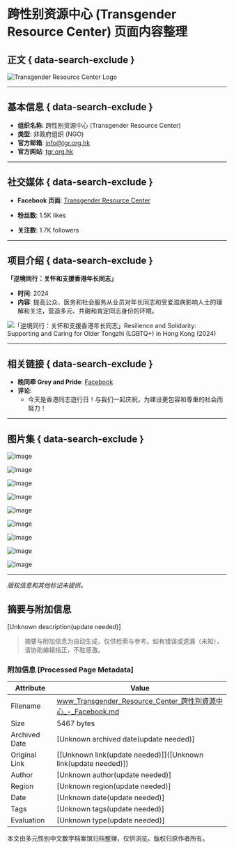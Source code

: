 # 跨性别资源中心 (Transgender Resource Center) 页面内容整理

## 正文 { data-search-exclude }


![Transgender Resource Center Logo](https://scontent-sjc3-1.xx.fbcdn.net/v/t39.30808-6/348242393_923584635515449_3093192412061512321_n.jpg?stp=dst-jpg_fb50_s320x320_tt6&_nc_cat=109&ccb=1-7&_nc_sid=cc71e4&_nc_ohc=98mF95g2a_UQ7kNvgEfbxwh&_nc_zt=23&_nc_ht=scontent-sjc3-1.xx&_nc_gid=ARFQOLJpiq35UsNF1u5zpiQ&oh=00_AYDjUjHBFGBmBzvzXtqorGPjvOVS4tHa6DEzlWsV1SLRfQ&oe=678C3B14)

---

## 基本信息 { data-search-exclude }

- **组织名称**: 跨性别资源中心 (Transgender Resource Center)
- **类型**: 非政府组织 (NGO)
- **官方邮箱**: [info@tgr.org.hk](mailto:info@tgr.org.hk)
- **官方网站**: [tgr.org.hk](http://www.tgr.org.hk)

---

## 社交媒体 { data-search-exclude }

- **Facebook 页面**: [Transgender Resource Center](https://www.facebook.com/tgrhk)

- **粉丝数**: 1.5K likes 
- **关注数**: 1.7K followers

---

## 项目介绍 { data-search-exclude }

**「逆境同行：关怀和支援香港年长同志」**
- **时间**: 2024
- **内容**: 提高公众、医务和社会服务从业员对年长同志和受爱滋病影响人士的理解和关注，营造多元、共融和肯定同志身份的环境。

![「逆境同行：关怀和支援香港年长同志」Resilience and Solidarity: Supporting and Caring for Older Tongzhi (LGBTQ+) in Hong Kong (2024)](https://external-sjc3-1.xx.fbcdn.net/emg1/v/t13/11255989996346442935?url=https%3A%2F%2Fi.ytimg.com%2Fvi%2FiTXiKhaTftM%2Fhqdefault.jpg%3Fsqp%3D-oaymwEXCOADEI4CSFryq4qpAwkIARUAAIhCGAE%3D%26rs%3DAOn4CLCG9Jv8IBRBIEEMNiiz8ltYfdRpsg%26days_since_epoch%3D20049&fb_obo=1&utld=ytimg.com&stp=c0.5000x0.5000f_dst-jpg_flffffff_p480x250_q75_tt6&ccb=13-1&oh=06_Q3992A1-_LtBFo9Kn0glCeYhq6YqMgpx0Ez2Hx4mAxqjWq4&oe=678840FB&_nc_sid=e17101)

---

## 相关链接 { data-search-exclude }

- **晚同牵 Grey and Pride**: [Facebook](https://www.facebook.com/HKGayGrey?__cft__[0]=AZUdXz9GMsWHeh0WiAY0JwwcKTMjc5vKzePMZap5g31IHctwR98cDCZQAQBXxsRtxGPYzpGEHJqasXm_7ZMW2aoc7WiBPF-rcWIwzajdpTy1uZAJXtrVRXagbDf9ga99H4vHClLhRF0LA_FN1ze1IKHEDnW4A86u-KKWyb4mYhS7m6wEcigmUSpUs9f-ZPXavNu9hvhm3VQSoJDV-p57PeJW-t0y7MmJVevgv8z_k6gU8g&__tn__=-UC%2CP-y-R) 
- **评论**: 
    - 今天是香港同志遊行日！与我们一起庆祝，为建设更包容和尊重的社会而努力！

---

## 图片集 { data-search-exclude }

![Image](https://scontent-sjc3-1.xx.fbcdn.net/v/t1.6435-9/54436006_2173679996012311_6021350849693876224_n.jpg?stp=c429.0.942.942a_dst-jpg_s160x160_tt6&_nc_cat=106&ccb=1-7&_nc_sid=09d16d&_nc_ohc=MNQZs5czRBEQ7kNvgG19BRD&_nc_zt=23&_nc_ht=scontent-sjc3-1.xx&_nc_gid=AVcaWbnBtm14a8nKXqQuWxd&oh=00_AYDCXrLokfnX4sUxgifGEnPgT76S1XNig14Ggl0wkstGVQ&oe=67ADE845)

![Image](https://scontent-sjc3-1.xx.fbcdn.net/v/t39.30808-6/464927986_8668910359822543_2533383817789553338_n.jpg?stp=dst-jpg_s160x160_tt6&_nc_cat=110&ccb=1-7&_nc_sid=3b8ee0&_nc_ohc=x5lrGjq6iRgQ7kNvgHLXJnr&_nc_zt=23&_nc_ht=scontent-sjc3-1.xx&_nc_gid=AVcaWbnBtm14a8nKXqQuWxd&oh=00_AYCWMFUudXh9ILl-rbtQXC_7jE1IPIDwM3v6I0CB4FJe8w&oe=678C24E2)

![Image](https://scontent-sjc3-1.xx.fbcdn.net/v/t1.6435-9/72391950_2291714430940671_261086251560468480_n.jpg?stp=c120.0.720.720a_dst-jpg_s160x160_tt6&_nc_cat=109&ccb=1-7&_nc_sid=4b8012&_nc_ohc=2qUZ-Q1LQS8Q7kNvgHqcu0E&_nc_zt=23&_nc_ht=scontent-sjc3-1.xx&_nc_gid=AVcaWbnBtm14a8nKXqQuWxd&oh=00_AYC8ABqDcXmaqM-fLFo1HVLm90u_pstnQzKAfMkzzTOyqA&oe=67ADDEBA)

![Image](https://scontent-sjc3-1.xx.fbcdn.net/v/t39.30808-6/407968294_742021424631239_3460137019070155407_n.jpg?stp=c0.50.600.600a_dst-jpg_s160x160_tt6&_nc_cat=100&ccb=1-7&_nc_sid=09d16d&_nc_ohc=wryxyPI6CqgQ7kNvgGoAFic&_nc_zt=23&_nc_ht=scontent-sjc3-1.xx&_nc_gid=AVcaWbnBtm14a8nKXqQuWxd&oh=00_AYDrvzDna-yMMOlujPTIxEpV4QeHs4w2Telk5aXAPuPN8w&oe=678C2FBD)

![Image](https://scontent-sjc3-1.xx.fbcdn.net/v/t39.30808-6/369660498_682720153894700_3839091158325150692_n.jpg?stp=dst-jpg_s160x160_tt6&_nc_cat=109&ccb=1-7&_nc_sid=09d16d&_nc_ohc=dna5i8CH7rEQ7kNvgEg0WOb&_nc_zt=23&_nc_ht=scontent-sjc3-1.xx&_nc_gid=AVcaWbnBtm14a8nKXqQuWxd&oh=00_AYA7jJwKbgeeLcpgEJ8XUKt0Wz6IFPSkOll-xW5TD3yH2Q&oe=678C357E)

![Image](https://scontent-sjc3-1.xx.fbcdn.net/v/t39.30808-6/367393279_677965427703506_8782675125471747961_n.jpg?stp=dst-jpg_s160x160_tt6&_nc_cat=104&ccb=1-7&_nc_sid=09d16d&_nc_ohc=NJgNgz2nrFUQ7kNvgFoMuul&_nc_zt=23&_nc_ht=scontent-sjc3-1.xx&_nc_gid=AVcaWbnBtm14a8nKXqQuWxd&oh=00_AYA7jJwKbgeeLcpgEJ8XUKt0Wz6IFPSkOll-xW5TD3yH2Q&oe=678C267C)

![Image](https://scontent-sjc3-1.xx.fbcdn.net/v/t39.30808-6/367452963_677965374370178_345907201760900946_n.jpg?stp=dst-jpg_s160x160_tt6&_nc_cat=104&ccb=1-7&_nc_sid=09d16d&_nc_ohc=CqtM8ZxbtiAQ7kNvgHGweIi&_nc_zt=23&_nc_ht=scontent-sjc3-1.xx&_nc_gid=AVcaWbnBtm14a8nKXqQuWxd&oh=00_AYDswUA494FOE-DooNUD0SBHSZBPJnGLvr4BGnttRxYY0A&oe=678C2E78)

![Image](https://scontent-sjc3-1.xx.fbcdn.net/v/t39.30808-6/361934571_664667969033252_5865667269206744708_n.jpg?stp=c0.82.985.985a_dst-jpg_s160x160_tt6&_nc_cat=106&ccb=1-7&_nc_sid=8a6525&_nc_ohc=iRSJm2jiMlcQ7kNvgFGdMZX&_nc_zt=23&_nc_ht=scontent-sjc3-1.xx&_nc_gid=AVcaWbnBtm14a8nKXqQuWxd&oh=00_AYCjQ4ePvXFLH7_ej0C4M9bV3cFSYr70LTRX7GFYj7BXYg&oe=678C3E9C)

![Image](https://scontent-sjc3-1.xx.fbcdn.net/v/t39.30808-6/338366273_177989515047876_223660029974955679_n.jpg?stp=c0.70.843.843a_dst-jpg_s160x160_tt6&_nc_cat=106&ccb=1-7&_nc_sid=8a6525&_nc_ohc=o1qRhHJv54UQ7kNvgFZFBTd&_nc_zt=23&_nc_ht=scontent-sjc3-1.xx&_nc_gid=AVcaWbnBtm14a8nKXqQuWxd&oh=00_AYDMzZ_EgTlUDngvP8L9OwT8aguF8gqOZmaUr5MCNlmTxA&oe=678C2AB9)

--- 

*版权信息和其他标记未提供。* 
<!-- tcd_original_link https://www.facebook.com/tgrhk/ -->


## 摘要与附加信息

<!-- tcd_abstract -->
[Unknown description(update needed)]
<!-- tcd_abstract_end -->

> 摘要与附加信息为自动生成，仅供检索与参考。如有错误或遗漏（未知），请协助编辑指正，不胜感激。

### 附加信息 [Processed Page Metadata]

| Attribute       | Value                                  |
|-----------------|----------------------------------------|
| Filename        | www_Transgender_Resource_Center_跨性別資源中心_-_Facebook.md                             |
| Size            | 5467 bytes                           |
| Archived Date   | [Unknown archived date(update needed)]                             |
| Original Link   | [[Unknown link(update needed)]]([Unknown link(update needed)])                       |
| Author          | [Unknown author(update needed)]                               |
| Region          | [Unknown region(update needed)]                               |
| Date            | [Unknown date(update needed)]                                 |
| Tags            | [Unknown tags(update needed)]                                 |
| Evaluation            | [Unknown type(update needed)]                                 |
<!-- tcd_table_end -->

本文由多元性别中文数字档案馆归档整理，仅供浏览。版权归原作者所有。
